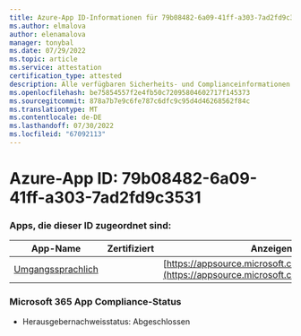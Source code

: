 ```yaml
---
title: Azure-App ID-Informationen für 79b08482-6a09-41ff-a303-7ad2fd9c3531
ms.author: elmalova
author: elenamalova
manager: tonybal
ms.date: 07/29/2022
ms.topic: article
ms.service: attestation
certification_type: attested
description: Alle verfügbaren Sicherheits- und Complianceinformationen für 79b08482-6a09-41ff-a303-7ad2fd9c3531.
ms.openlocfilehash: be75854557f2e4fb50c72095804602717f145373
ms.sourcegitcommit: 878a7b7e9c6fe787c6dfc9c95d4d46268562f84c
ms.translationtype: MT
ms.contentlocale: de-DE
ms.lasthandoff: 07/30/2022
ms.locfileid: "67092113"
---
```

# <a name="azure-app-id-79b08482-6a09-41ff-a303-7ad2fd9c3531"></a>Azure-App ID: 79b08482-6a09-41ff-a303-7ad2fd9c3531


### <a name="apps-associated-with-this-id"></a>Apps, die dieser ID zugeordnet sind:
| **App-Name** | **Zertifiziert** | **Anzeigen in AppSource** |
|--------------|---------------|-----------------------|
| [Umgangssprachlich](../forward/WA200004395.md) |  | [https://appsource.microsoft.com/product/office/WA200004395](https://appsource.microsoft.com/product/office/WA200004395) |

### <a name="microsoft-365-app-compliance-status"></a>Microsoft 365 App Compliance-Status
- Herausgebernachweisstatus: Abgeschlossen
